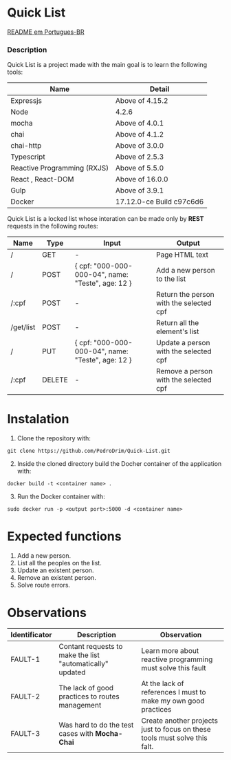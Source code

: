 # Quick List

[README em Portugues-BR](https://github.com/PedroDrim/Quick-List/blob/master/README.md)

### Description

Quick List is a project made with the main goal is to learn the following tools:

| Name | Detail |
|-------|--------|
| Expressjs | Above of 4.15.2 |
| Node | 4.2.6
| mocha | Above of 4.0.1 |
| chai | Above of 4.1.2 |
| chai-http | Above of 3.0.0 |
| Typescript | Above of 2.5.3 |
| Reactive Programming (RXJS) | Above of 5.5.0 |
| React , React-DOM | Above of 16.0.0 |
| Gulp | Above of 3.9.1 |
| Docker | 17.12.0-ce Build c97c6d6 |

Quick List is a locked list whose interation can be made only by **REST** requests in the following routes:

| Name | Type | Input | Output |
|------|------|---------|-------|
| / | GET | - | Page HTML text |
| / | POST | { cpf: "000-000-000-04", name: "Teste", age: 12 } | Add a new person to the list |
| /:cpf | POST | - | Return the person with the selected cpf |
| /get/list | POST | - | Return all the element's list |
| / | PUT | { cpf: "000-000-000-04", name: "Teste", age: 12 } | Update a person with the selected cpf |
| /:cpf | DELETE | - | Remove a person with the selected cpf |

# Instalation

1. Clone the repository with: 
```
git clone https://github.com/PedroDrim/Quick-List.git
```
2. Inside the cloned directory build the Docher container of the application with:
```
docker build -t <container name> .
```
3. Run the Docker container with:
```
sudo docker run -p <output port>:5000 -d <container name>
```

# Expected functions

1. Add a new person.
2. List all the peoples on the list.
3. Update an existent person.
4. Remove an existent person.
5. Solve route errors.

# Observations

| Identificator | Description | Observation |
|---------------|-----------|------------|
| FAULT-1 | Contant requests to make the list "automatically" updated | Learn more about reactive programming must solve this fault |
| FAULT-2 | The lack of good practices to routes management | At the lack of references I must to make my own good practices |
| FAULT-3 | Was hard to do the test cases with **Mocha-Chai** | Create another projects just to focus on these tools must solve this falt. |
